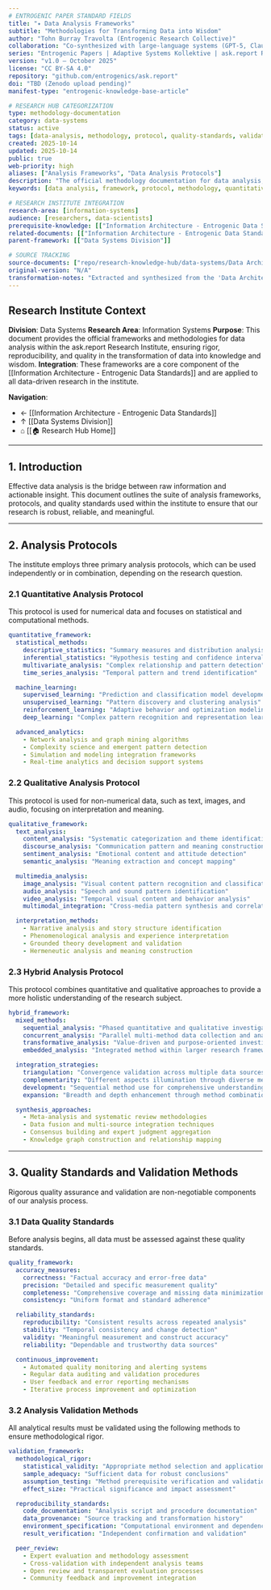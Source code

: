 ```yaml
---
# ENTROGENIC PAPER STANDARD FIELDS
title: "✦ Data Analysis Frameworks"
subtitle: "Methodologies for Transforming Data into Wisdom"
author: "Tohn Burray Travolta (Entrogenic Research Collective)"
collaboration: "Co-synthesized with large-language systems (GPT-5, Claude, Gemini Apex) under the Cyclic-6 and Kybernōsis protocols"
series: "Entrogenic Papers | Adaptive Systems Kollektive | ask.report Research Institute"
version: "v1.0 — October 2025"
license: "CC BY-SA 4.0"
repository: "github.com/entrogenics/ask.report"
doi: "TBD (Zenodo upload pending)"
manifest-type: "entrogenic-knowledge-base-article"

# RESEARCH HUB CATEGORIZATION
type: methodology-documentation
category: data-systems
status: active
tags: [data-analysis, methodology, protocol, quality-standards, validation]
created: 2025-10-14
updated: 2025-10-14
public: true
web-priority: high
aliases: ["Analysis Frameworks", "Data Analysis Protocols"]
description: "The official methodology documentation for data analysis, including protocols for quantitative, qualitative, and hybrid analysis, as well as quality standards and validation methods."
keywords: [data analysis, framework, protocol, methodology, quantitative, qualitative, hybrid, validation, quality]

# RESEARCH INSTITUTE INTEGRATION
research-area: [information-systems]
audience: [researchers, data-scientists]
prerequisite-knowledge: [["Information Architecture - Entrogenic Data Standards"]]
related-documents: [["Information Architecture - Entrogenic Data Standards"], ["Tree Pebbling - Memory Optimization and Gradient Flow"]]
parent-framework: [["Data Systems Division"]]

# SOURCE TRACKING
source-documents: ["repo/research-knowledge-hub/data-systems/Data Architecture.md"]
original-version: "N/A"
transformation-notes: "Extracted and synthesized from the 'Data Architecture.md' document to create a focused guide on data analysis frameworks, protocols, and quality standards."
---
```


## Research Institute Context

**Division**: Data Systems
**Research Area**: Information Systems
**Purpose**: This document provides the official frameworks and methodologies for data analysis within the ask.report Research Institute, ensuring rigor, reproducibility, and quality in the transformation of data into knowledge and wisdom.
**Integration**: These frameworks are a core component of the [[Information Architecture - Entrogenic Data Standards]] and are applied to all data-driven research in the institute.

**Navigation**:
- ← [[Information Architecture - Entrogenic Data Standards]]
- ↑ [[Data Systems Division]]
- ⌂ [[🏠 Research Hub Home]]

---

## 1. Introduction

Effective data analysis is the bridge between raw information and actionable insight. This document outlines the suite of analysis frameworks, protocols, and quality standards used within the institute to ensure that our research is robust, reliable, and meaningful.

---

## 2. Analysis Protocols

The institute employs three primary analysis protocols, which can be used independently or in combination, depending on the research question.

### 2.1 Quantitative Analysis Protocol

This protocol is used for numerical data and focuses on statistical and computational methods.

```yaml
quantitative_framework:
  statistical_methods:
    descriptive_statistics: "Summary measures and distribution analysis"
    inferential_statistics: "Hypothesis testing and confidence intervals"
    multivariate_analysis: "Complex relationship and pattern detection"
    time_series_analysis: "Temporal pattern and trend identification"

  machine_learning:
    supervised_learning: "Prediction and classification model development"
    unsupervised_learning: "Pattern discovery and clustering analysis"
    reinforcement_learning: "Adaptive behavior and optimization modeling"
    deep_learning: "Complex pattern recognition and representation learning"

  advanced_analytics:
    - Network analysis and graph mining algorithms
    - Complexity science and emergent pattern detection
    - Simulation and modeling integration frameworks
    - Real-time analytics and decision support systems
```

### 2.2 Qualitative Analysis Protocol

This protocol is used for non-numerical data, such as text, images, and audio, focusing on interpretation and meaning.

```yaml
qualitative_framework:
  text_analysis:
    content_analysis: "Systematic categorization and theme identification"
    discourse_analysis: "Communication pattern and meaning construction"
    sentiment_analysis: "Emotional content and attitude detection"
    semantic_analysis: "Meaning extraction and concept mapping"

  multimedia_analysis:
    image_analysis: "Visual content pattern recognition and classification"
    audio_analysis: "Speech and sound pattern identification"
    video_analysis: "Temporal visual content and behavior analysis"
    multimodal_integration: "Cross-media pattern synthesis and correlation"

  interpretation_methods:
    - Narrative analysis and story structure identification
    - Phenomenological analysis and experience interpretation
    - Grounded theory development and validation
    - Hermeneutic analysis and meaning construction
```

### 2.3 Hybrid Analysis Protocol

This protocol combines quantitative and qualitative approaches to provide a more holistic understanding of the research subject.

```yaml
hybrid_framework:
  mixed_methods:
    sequential_analysis: "Phased quantitative and qualitative investigation"
    concurrent_analysis: "Parallel multi-method data collection and analysis"
    transformative_analysis: "Value-driven and purpose-oriented investigation"
    embedded_analysis: "Integrated method within larger research framework"

  integration_strategies:
    triangulation: "Convergence validation across multiple data sources"
    complementarity: "Different aspects illumination through diverse methods"
    development: "Sequential method use for comprehensive understanding"
    expansion: "Breadth and depth enhancement through method combination"

  synthesis_approaches:
    - Meta-analysis and systematic review methodologies
    - Data fusion and multi-source integration techniques
    - Consensus building and expert judgment aggregation
    - Knowledge graph construction and relationship mapping
```

---

## 3. Quality Standards and Validation Methods

Rigorous quality assurance and validation are non-negotiable components of our analysis process.

### 3.1 Data Quality Standards

Before analysis begins, all data must be assessed against these quality standards.

```yaml
quality_framework:
  accuracy_measures:
    correctness: "Factual accuracy and error-free data"
    precision: "Detailed and specific measurement quality"
    completeness: "Comprehensive coverage and missing data minimization"
    consistency: "Uniform format and standard adherence"

  reliability_standards:
    reproducibility: "Consistent results across repeated analysis"
    stability: "Temporal consistency and change detection"
    validity: "Meaningful measurement and construct accuracy"
    reliability: "Dependable and trustworthy data sources"

  continuous_improvement:
    - Automated quality monitoring and alerting systems
    - Regular data auditing and validation procedures
    - User feedback and error reporting mechanisms
    - Iterative process improvement and optimization
```

### 3.2 Analysis Validation Methods

All analytical results must be validated using the following methods to ensure methodological rigor.

```yaml
validation_framework:
  methodological_rigor:
    statistical_validity: "Appropriate method selection and application"
    sample_adequacy: "Sufficient data for robust conclusions"
    assumption_testing: "Method prerequisite verification and validation"
    effect_size: "Practical significance and impact assessment"

  reproducibility_standards:
    code_documentation: "Analysis script and procedure documentation"
    data_provenance: "Source tracking and transformation history"
    environment_specification: "Computational environment and dependency tracking"
    result_verification: "Independent confirmation and validation"

  peer_review:
    - Expert evaluation and methodology assessment
    - Cross-validation with independent analysis teams
    - Open review and transparent evaluation processes
    - Community feedback and improvement integration
```
